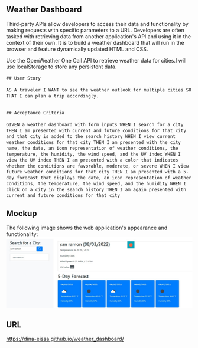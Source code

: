## Weather Dashboard

Third-party APIs allow developers to access their data and functionality by making requests with specific parameters to a URL. Developers are often tasked with retrieving data from another application's API and using it in the context of their own. It is to build a weather dashboard that will run in the browser and feature dynamically updated HTML and CSS.

Use the OpenWeather One Call API to retrieve weather data for cities.I will use localStorage to store any persistent data.

```
## User Story

AS A traveler I WANT to see the weather outlook for multiple cities SO THAT I can plan a trip accordingly.


```

```
## Acceptance Criteria

GIVEN a weather dashboard with form inputs WHEN I search for a city THEN I am presented with current and future conditions for that city and that city is added to the search history WHEN I view current weather conditions for that city THEN I am presented with the city name, the date, an icon representation of weather conditions, the temperature, the humidity, the wind speed, and the UV index WHEN I view the UV index THEN I am presented with a color that indicates whether the conditions are favorable, moderate, or severe WHEN I view future weather conditions for that city THEN I am presented with a 5-day forecast that displays the date, an icon representation of weather conditions, the temperature, the wind speed, and the humidity WHEN I click on a city in the search history THEN I am again presented with current and future conditions for that city
```



## Mockup

The following image shows the web application's appearance and functionality:
![user interface](./screenshot.jpg)


## URL


https://dina-eissa.github.io/weather_dashboard/

